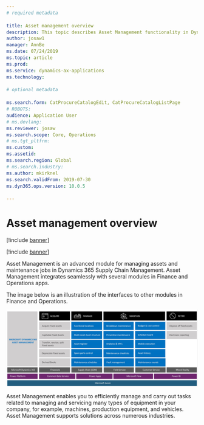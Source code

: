 ```yaml
---
# required metadata

title: Asset management overview
description: This topic describes Asset Management functionality in Dynamics 365 Supply Chain Management.
author: josaw1
manager: AnnBe
ms.date: 07/24/2019
ms.topic: article
ms.prod: 
ms.service: dynamics-ax-applications
ms.technology: 

# optional metadata

ms.search.form: CatProcureCatalogEdit, CatProcureCatalogListPage
# ROBOTS: 
audience: Application User
# ms.devlang: 
ms.reviewer: josaw
ms.search.scope: Core, Operations
# ms.tgt_pltfrm: 
ms.custom: 
ms.assetid: 
ms.search.region: Global
# ms.search.industry: 
ms.author: mkirknel
ms.search.validFrom: 2019-07-30
ms.dyn365.ops.version: 10.0.5

---
```


# Asset management overview

[!include [banner](../includes/banner.md)]

[!include [banner](../includes/preview-banner.md)]


Asset Management is an advanced module for managing assets and maintenance jobs in Dynamics 365 Supply Chain Management. Asset Management integrates seamlessly with several modules in Finance and Operations apps. 

The image below is an illustration of the interfaces to other modules in Finance and Operations.

![Overview of how Asset Management integrates](media/overview-integrate2.jpg)

Asset Management enables you to efficiently manage and carry out tasks related to managing and servicing many types of equipment in your company, for example, machines, production equipment, and vehicles. Asset Management supports solutions across numerous industries.
